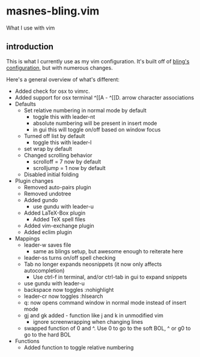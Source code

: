 # masnes-bling.vim

What I use with vim

## introduction

This is what I currently use as my vim configuration. It's built off of [bling's configuration](https://github.com/bling/dotvim), but with numerous changes. 

Here's a general overview of what's different:
* Added check for osx to vimrc.
* Added support for osx terminal ^[[A - ^[[D. arrow character associations
* Defaults
  * Set relative numbering in normal mode by default 
    * toggle this with leader-nt
    * absolute numbering will be present in insert mode
    * in gui this will toggle on/off based on window focus
  * Turned off list by default
    * toggle this with leader-l
  * set wrap by default
  * Changed scrolling behavior
    * scrolloff = 7 now by default
    * scrolljump = 1 now by default
  * Disabled initial folding 
* Plugin changes
  * Removed auto-pairs plugin
  * Removed undotree
  * Added gundo
    * use gundu with leader-u
  * Added LaTeX-Box plugin
    * Added TeX spell files
  * Added vim-exchange plugin
  * Added eclim plugin 
* Mappings
  * leader-w saves file 
    * same as blings setup, but awesome enough to reiterate here
  * leader-ss turns on/off spell checking
  * Tab no longer expands neosnippets (it now only affects autocompletion)
    * Use ctrl-f in terminal, and/or ctrl-tab in gui to expand snippets
  * use gundu with leader-u
  * backspace now toggles :nohighlight
  * leader-cr now toggles :hlsearch
  * q: now opens command window in normal mode instead of insert mode
  * gj and gk added - function like j and k in unmodified vim 
    * ignore screenwrapping when changing lines
  * swapped function of 0 and ^. Use 0 to go to the soft BOL, ^ or g0 to go to the hard BOL
* Functions
  * Added function to toggle relative numbering
